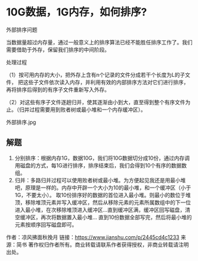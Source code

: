 # 10G数据，1G内存，如何排序?

外部排序问题

当数据量超过内存量，通过一般意义上的排序算法已经不能胜任排序工作了。我们需要借助于外存，保留我们排序的中间阶段。

处理过程

（1）按可用内存的大小，把外存上含有n个记录的文件分成若干个长度为L的子文件，
把这些子文件依次读入内存，并利用有效的内部排序方法对它们进行排序，再将排序后得到的有序子文件重新写入外存。

（2）对这些有序子文件逐趟归并，使其逐渐由小到大，直至得到整个有序文件为止。（归并过程需要用到败者树或最小堆和一个内存缓冲区）。


外部排序.jpg

## 解题

 1. 分别排序：根据内存1G，数据10G，我们将10G数据切分成10份，通过内存调用磁盘的方式，每1G进行排序，排序结束后，我们会得到10个有序的数据数组。
 1. 归并：多路归并过程可以使用败者树或最小堆。为方便起见我还是用最小堆吧，原理是一样的。内存中开辟一个大小为10的最小堆，和一个缓冲区（小于1G，不要太小）。
取10份排序好的数据的首位进入最小堆。则最小的数位于堆顶，移除堆顶元素并写入缓冲区，然后从移除元素的元素所属数组中的下一位进入最小堆，在次移除堆顶进入缓冲区...直到缓冲区满，缓冲区回写磁盘，清空缓冲区，再次将数据置入最小堆...
直到10份数据全部写完，然后将最小堆的元素按顺序回写磁盘即可。

作者：凉风拂面秋挽月
链接：https://www.jianshu.com/p/2445cd4c1233
来源：简书
著作权归作者所有。商业转载请联系作者获得授权，非商业转载请注明出处。

